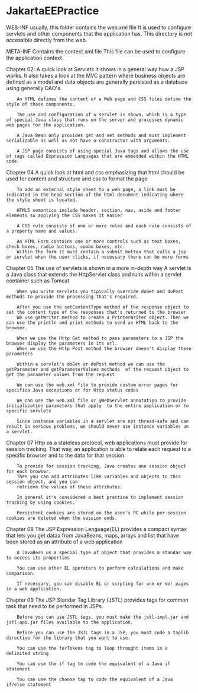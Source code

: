 # JakartaEEPractice
WEB-INF usually, this folder contains the web.xml file
        It is used to configure servlets and other components that the application has. 
        This directory is not accessible directly from the web. 

META-INF Contains the context.xml file 
         This file can be used to configure the application context.

Chapter 02: 
        A quick look at Servlets
         It shows in a general way how a JSP works. It also takes a look at the MVC pattern where business objects are defined as a model and data objects are generally persisted as a database using generally DAO's.

        An HTML defines the content of a Web page and CSS files define the style of those components.

        The use and configuration of u servlet is shown, which is a type of special Java class that runs on the server and processes dynamic web pages for the application.

        A Java Bean only provides get and set methods and must implement serializable as well as not have a constructor with arguments.

        A JSP page consists of using special Java tags and allows the use of tags called Expression Languages ​​that are embedded within the HTML code.

Chapter 04
        A quick look at html and css emphasizing that html should be used for content and structure and css to format the page

        To add an external style sheet to a web page, a link must be indicated in the head section of the html document indicating where the style sheet is located.

        HTML5 semantics include header, section, nav, aside and footer elements so applying the CSS makes it easier

        A CSS rule consists of one or more rules and each rule consists of a property name and values.

        An HTML Form contains one or more controls such as text boxes, check boxes, radio buttons, combo boxes, etc. 
        Within the form it must contain a submit button that calls a jsp or servlet when the user clicks, if necessary there can be more forms

Chapter 05
        The use of servlets is shown in a more in-depth way
        A servlet is a Java class that extends the HttpServlet class and runs within a servlet container such as Tomcat

        When you write servlets you tipically override doGet and doPost methods to provide the processing that's required.

        After you use the setContentType method of the response object to set the content type of the responses that's returned to the browser
        We use getWriter method to create a PrinterWriter object. Then we can use the println and print methods to send an HTML back to the browser.

        When we use the Http Get method to pass parameters to a JSP the browser display the parameters in its url.
        When we use the Http Post method the browser doesn't display these parameters

        Within a servlet's doGet or doPost method we can use the getParameter and getParameterValues methods  of the request object to get the parameter values from the request

        We can use the web.xml file to provide custom error pages for specifica Java exceptions or for Http status codes

        We can use the web.xml file or @WebServlet annotation to provide initialization parameters that apply  to the entire application or to specific servlets

        Since instance variables in a servlet are not thread-safe and can result in serious problems, we should never use instance variables un a servlet.

Chapter 07
        Http os a stateless protocol, web applications must provide for session tracking. 
        That way, an application is able to relate each request to a specific browser and to the data for that session.

        To provide for session tracking, Java creates one session object for each browser.
        Then you can add attributes like variables and objects to this session object, and you can 
        retrieve the values of these attributes.

        In general it's considered a best practice to implement session tracking by using cookies.

        Persistent cookies are stored on the user's PC while per-session cookies are deleted when the session ends.

 Chapter 08 
        The JSP Expression Lenguage(EL) provides a compact syntax that lets you get dataa from JavaBeans, maps, arrays and list
        that have been stored as an attribute of a web application

        A JavaBean us a special type of object that provides a standar way to access its properties

        You can use other EL operators to perform calculations and make comparison.
        
        If necessary, you can disable EL or scrpting for one or mor pages in a web application.

Chapter 09 
        The JSP Standar Tag Library (JSTL) provides tags for common task that need to be performed in JSPs.

        Before you can use JSTL tags, you must make the jstl-impl.jar and jstl-api.jar files available to the application.

        Before you can use the JSTL tags in a JSP, you must code a taglib directive for the library that you want to use.

        You can use the forTokens tag to loop throught items in a delimited string 

        You can use the if tag to code the equivalent of a Java if statement

        You can use the choose tag to code the equivalent of a Java if/else statement
